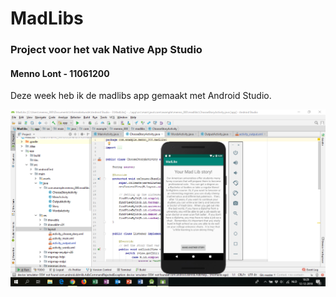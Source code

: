 # MadLibs
### Project voor het vak Native App Studio
#### Menno Lont - 11061200

Deze week heb ik de madlibs app gemaakt met Android Studio.  

<img src="doc/screenshot.png" />

